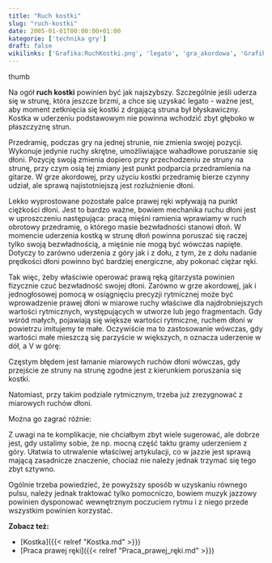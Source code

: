 ```yaml
---
title: "Ruch kostki"
slug: "ruch-kostki"
date: 2005-01-01T00:00:00+01:00
kategorie: ['technika gry']
draft: false
wikilinks: ['Grafika:RuchKostki.png', 'legato', 'gra_akordowa', 'Grafika:NutyPracaPrawejReki.png', 'kostka', 'Grafika:NutyPrzechodzenieZeStrunyNaStrune.png', 'Grafika:NutyPrawaRekaTriola.png', 'Grafika:NutyPrawaRekaTriolki.png', 'artykulacja', 'Kostka', 'Praca_prawej_r%C4%99ki']
---
```

thumb<!-- link nie odnosił się do niczego -->

Na ogół **ruch kostki** powinien być jak najszybszy. Szczególnie jeśli
uderza się w strunę, która jeszcze brzmi, a chce się uzyskać
legato<!-- link nie odnosił się do niczego --> - ważne jest, aby moment zetknięcia się
kostki z drgającą struna był błyskawiczny. Kostka w uderzeniu
podstawowym nie powinna wchodzić zbyt głęboko w płaszczyznę strun.

Przedramię, podczas gry na jednej strunie, nie zmienia swojej pozycji.
Wykonuje jedynie ruchy skrętne, umożliwiające wahadłowe poruszanie się
dłoni. Pozycję swoją zmienia dopiero przy przechodzeniu ze struny na
strunę, przy czym osią tej zmiany jest punkt podparcia przedramienia na
gitarze. W grze akordowej, przy użyciu kostki przedramię bierze czynny
udział, ale sprawą najistotniejszą jest rozluźnienie dłoni.

Lekko wyprostowane pozostałe palce prawej ręki wpływają na punkt
ciężkości dłoni. Jest to bardzo ważne, bowiem mechanika ruchu dłoni
jest w uproszczeniu następująca: pracą mięśni ramienia wprawiamy w ruch
obrotowy przedramię, o którego masie bezwładności stanowi dłoń. W
momencie uderzenia kostką w strunę dłoń powinna poruszać się raczej
tylko swoją bezwładnością, a mięśnie nie mogą być wówczas napięte.
Dotyczy to zarówno uderzenia z góry jak i z dołu, z tym, że z dołu
nadanie prędkości dłoni powinno być bardziej energiczne, aby pokonać
ciężar ręki.

Tak więc, żeby właściwie operować prawą ręką gitarzysta powinien
fizycznie czuć bezwładność swojej dłoni. Zarówno w grze
akordowej<!-- link nie odnosił się do niczego -->, jak i jednogłosowej pomocą w
osiągnięciu precyzji rytmicznej może być wprowadzenie prawej dłoni w
miarowe ruchy właściwe dla najdrobniejszych wartości rytmicznych,
występujących w utworze lub jego fragmentach. Gdy wśród małych,
pojawiają się większe wartości rytmiczne, ruchem dłoni w powietrzu
imitujemy te małe. Oczywiście ma to zastosowanie wówczas, gdy wartości
małe mieszczą się parzyście w większych, n oznacza uderzenie w dół, a V
w górę:



Częstym błędem jest łamanie miarowych ruchów dłoni wówczas, gdy
przejście ze struny na strunę zgodne jest z kierunkiem poruszania się
kostki<!-- link nie odnosił się do niczego -->.



Natomiast, przy takim podziale rytmicznym, trzeba już zrezygnować z
miarowych ruchów dłoni.



Można go zagrać różnie:



Z uwagi na te komplikacje, nie chciałbym zbyt wiele sugerować, ale
dobrze jest, gdy ustalimy sobie, że np. mocną część taktu gramy
uderzeniem z góry. Ułatwia to utrwalenie właściwej
artykulacji<!-- link nie odnosił się do niczego -->, co w jazzie jest sprawą mającą
zasadnicze znaczenie, chociaż nie należy jednak trzymać się tego zbyt
sztywno.

Ogólnie trzeba powiedzieć, że powyższy sposób w uzyskaniu równego pulsu,
należy jednak traktować tylko pomocniczo, bowiem muzyk jazzowy powinien
dysponować wewnętrznym poczuciem rytmu i z niego przede wszystkim
powinien korzystać.

**Zobacz też:**

  - [Kostka]({{< relref "Kostka.md" >}})
  - [Praca prawej ręki]({{< relref "Praca_prawej_ręki.md" >}})

